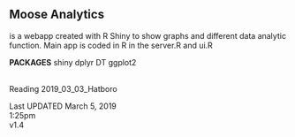 <h2>Moose Analytics</h2> is a webapp created with R Shiny to show graphs and different data analytic function.
Main app is coded in R in the server.R and ui.R <br>

<b>PACKAGES</b>
shiny
dplyr
DT
ggplot2

<br>
Reading 2019_03_03_Hatboro


Last UPDATED March 5, 2019 <br>
1:25pm <br>
v1.4

